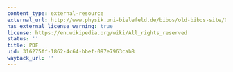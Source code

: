 ```yaml
---
content_type: external-resource
external_url: http://www.physik.uni-bielefeld.de/bibos/old-bibos-site/01-03-035.pdf
has_external_license_warning: true
license: https://en.wikipedia.org/wiki/All_rights_reserved
status: ''
title: PDF
uid: 316275ff-1862-4c64-bbef-097e7963cab8
wayback_url: ''
---
```

